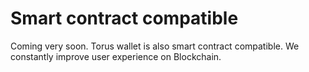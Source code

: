 # Smart contract compatible

Coming very soon. Torus wallet is also smart contract compatible. We constantly improve user experience on Blockchain.
